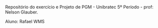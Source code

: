 Repositório do exercício e Projeto de PGM - Unibratec 5º Período - prof: Nelson Glauber.

Aluno: Rafael WMS